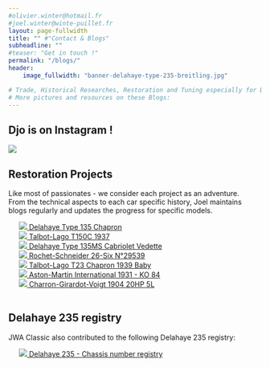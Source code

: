 ```yaml
---
#olivier.winter@hotmail.fr
#joel.winter@winte-puillet.fr
layout: page-fullwidth
title: "" #"Contact & Blogs"
subheadline: ""
#teaser: "Get in touch !"
permalink: "/blogs/"
header:
    image_fullwidth: "banner-delahaye-type-235-breitling.jpg"

# Trade, Historical Researches, Restoration and Tuning especially for Delage, Delahaye and Talbot-Lago.
# More pictures and resources on these Blogs:
---
```

## Djo is on Instagram !
<a href="https://www.instagram.com/djowinter/" title="">
   <img src="{{site.baseurl}}/images/blogs/instagram-icon.png">
</a>

## Restoration Projects
Like most of passionates - we consider each project as an adventure.  
From the technical aspects to each car specific history, Joel maintains blogs regularly and updates the progress for specific models.

<div class="row">
  <div class="large-3 columns"><br>
     <a href="https://delahaye135m801025.blogspot.com/" title="Delahaye Type 135 Chapron">
        <img src="{{site.baseurl}}/images/blogs/delahaye-type-135-chapron-thb.jpg"> Delahaye Type 135 Chapron
     </a>
  </div>
  <div class="large-3 columns"><br>
     <a href="https://talbotlagott150c.blogspot.com/" title="8">
        <img src="{{site.baseurl}}/images/blogs/talbot-lago-T150C-1937-thb.jpg"> Talbot-Lago T150C 1937
     </a>
  </div>
  <div class="large-3 columns"><br>
     <a href="https://delahaye135msvedette.blogspot.com/" title="Delahaye Type 135MS Cabriolet Vedette">
        <img src="{{site.baseurl}}/images/blogs/delahaye-type-135-MS-cabriolet-chapron-thb.jpg"> Delahaye Type 135MS Cabriolet Vedette
     </a>
  </div>
  <div class="large-3 columns"><br>
     <a href="https://rochetschneider26six.blogspot.com/" title="Rochet-Schneider 26-Six N°29539">
        <img src="{{site.baseurl}}/images/blogs/rochet-schneider-26-six-thb.jpg"> Rochet-Schneider 26-Six N°29539
     </a>
  </div>
</div>

<div class="row">
  <div class="large-3 columns"><br>
     <a href="https://talbotlagot23chapron.blogspot.com/" title="Talbot-Lago T23 Chapron 1939 Baby">
        <img src="{{site.baseurl}}/images/blogs/talbot-lago-T23-chapron-thb.jpg"> Talbot-Lago T23 Chapron 1939 Baby
     </a>
  </div>
  <div class="large-3 columns"><br>
     <a href="https://astonmartink084.blogspot.com/" title="Aston-Martin International 1931 - KO 84">
        <img src="{{site.baseurl}}/images/blogs/aston-martin-international-thb.jpg"> Aston-Martin International 1931 - KO 84
     </a>
  </div>
  <div class="large-3 columns"><br>
     <a href="https://cgv-5l-1904.blogspot.com/" title="Charron-Girardot-Voigt -1904 20HP 5L">
        <img src="{{site.baseurl}}/images/blogs/charron-girardot-voigt-1904-20HP-5L-thb.jpg"> Charron-Girardot-Voigt 1904 20HP 5L
     </a>
  </div>
  <div class="large-3 columns"><br>

  </div>
</div>


## Delahaye 235 registry
JWA Classic also contributed to the following Delahaye 235 registry:
<div class="row">
  <div class="large-3 columns"><br>
     <a href="https://lesdelahaye235.blogspot.com" title="Delahaye 235 - Chassis number registry">
        <img src="{{site.baseurl}}/images/blogs/delahaye-type-235-registry-thb.jpg"> Delahaye 235 - Chassis number registry
     </a>
  </div>
  <div class="large-3 columns"><br>

  </div>
  <div class="large-3 columns"><br>

  </div>
  <div class="large-3 columns"><br>

  </div>
</div>

